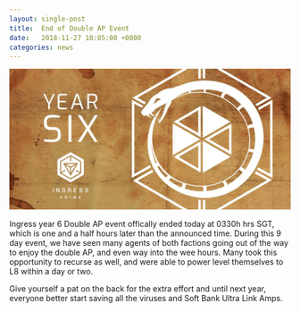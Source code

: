 ```yaml
---
layout: single-post
title:  End of Double AP Event
date:   2018-11-27 10:05:00 +0800
categories: news
---
```

<img src="/assets/images/news/ingress_year6.png">

Ingress year 6 Double AP event offically ended today at 0330h hrs SGT, which is one and a half hours later than the announced time. 
During this 9 day event, we have seen many agents of both factions going out of the way to enjoy the double AP, and even way into the wee hours. 
Many took this opportunity to recurse as well, and were able to power level themselves to L8 within a day or two.

Give yourself a pat on the back for the extra effort and until next year, everyone better start saving all the viruses and Soft Bank Ultra Link Amps.